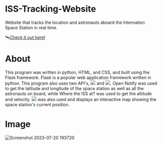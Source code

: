 # ISS-Tracking-Website
Website that tracks the location and astronauts aboard the Internation Space Station in real time.

:artificial_satellite:[Check it out here!](https://iss-tracker-flask-bbcd96dc91a3.herokuapp.com/)

# About
This program was written in python, HTML, and CSS, and built using the Flask framework.  Flask is a popular web application framework written in python.
This program also uses two API's, [![](https://img.shields.io/badge/Open%20Notify-red)](http://open-notify.org/) and 
[![](https://img.shields.io/badge/Where%20the%20ISS%20at%3F-yellow)](https://wheretheiss.at/w/developer).  Open Notify was used to get the latitude and longitude of the
space station as well as all the astronauts on board, while Where the ISS at? was used to get the altitude and velocity.  [![](https://img.shields.io/badge/Google%20Maps-red?logo=googlemaps)](https://github.com/googlemaps/google-maps-services-python) was also used and displays an interactive map showing the space station's current position.

# Image
![Screenshot 2023-07-20 193720](https://github.com/Nmast78/ISS-Tracking-Website/assets/86863161/daf72edf-a333-4352-bf4a-2c0a2941cb85)
